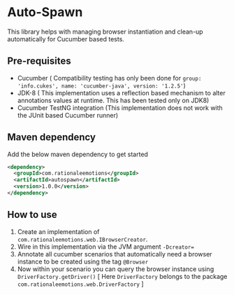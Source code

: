 # Auto-Spawn

This library helps with managing browser instantiation and clean-up automatically for Cucumber based tests.

## Pre-requisites
* Cucumber ( Compatibility testing has only been done for `group: 'info.cukes', name: 'cucumber-java', version: '1.2.5'`)
* JDK-8 ( This implementation uses a reflection based mechanism to alter annotations values at runtime. This has been tested only on JDK8)
* Cucumber TestNG integration (This implementation does not work with the JUnit based Cucumber runner)

## Maven dependency

Add the below maven dependency to get started

```xml
<dependency>
  <groupId>com.rationaleemotions</groupId>
  <artifactId>autospawn</artifactId>
  <version>1.0.0</version>
</dependency>
```

## How to use
1. Create an implementation of `com.rationaleemotions.web.IBrowserCreator`.
2. Wire in this implementation via the JVM argument `-Dcreator=`
3. Annotate all cucumber scenarios that automatically need a browser instance to be created using the tag `@Browser`
4. Now within your scenario you can query the browser instance using `DriverFactory.getDriver()` [ Here `DriverFactory` belongs to the package `com.rationaleemotions.web.DriverFactory` ] 

